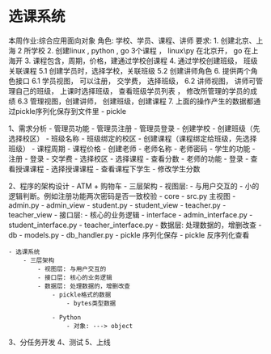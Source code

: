 # 选课系统
本周作业:综合应用面向对象
角色: 学校、学员、课程、讲师
    要求:
    1. 创建北京、上海 2 所学校
    2. 创建linux , python , go 3个课程 ， 
    linux\py 在北京开， go 在上海开
    3. 课程包含，周期，价格，建通过学校创课程
    4. 通过学校创建班级， 班级关联课程
    5.1 创建学员时，选择学校，关联班级
    5.2 创建讲师角色
    6. 提供两个角色接口
    6.1 学员视图， 可以注册， 交学费， 选择班级，
    6.2 讲师视图， 讲师可管理自己的班级， 上课时选择班级， 
    查看班级学员列表 ， 修改所管理的学员的成绩
    6.3 管理视图，创建讲师， 创建班级，创建课程
    7. 上面的操作产生的数据都通过pickle序列化保存到文件里
        - pickle
    
    
1、需求分析
    - 管理员功能
        - 管理员注册
        - 管理员登录
        - 创建学校
        - 创建班级（先选择校区）
            - 班级名称
            - 班级绑定的校区
        - 创建课程（课程绑定给班级，先选择班级）
            - 课程周期
            - 课程价格
        - 创建老师
            - 老师名称
            - 老师密码
    - 学生的功能
        - 注册
        - 登录
        - 交学费
        - 选择校区
        - 选择课程
        - 查看分数
    - 老师的功能
        - 登录
        - 查看授课课程
        - 选择授课课程
        - 查看课程下学生
        - 修改学生分数
        
    

2、程序的架构设计
    - ATM + 购物车
        - 三层架构
            - 视图层: 
                - 与用户交互的
                - 小的逻辑判断。例如注册功能两次密码是否一致校验
                - core
                    - src.py 主视图
                    - admin.py
                        - admin_view
                    - student.py
                        - student_view
                    - teacher.py
                        - teacher_view
            - 接口层: 
                - 核心的业务逻辑
                - interface
                    - admin_interface.py
                    - student_interface.py
                    - teacher_interface.py
            - 数据层: 处理数据的，增删改查
                - db
                    - models.py
                    - db_handler.py
                        - pickle 序列化保存
                        - pickle 反序列化查看
            
    - 选课系统  
        - 三层架构
            - 视图层: 与用户交互的
            - 接口层: 核心的业务逻辑
            - 数据层: 处理数据的，增删改查
                - pickle格式的数据
                    - bytes类型数据
                
                - Python
                    - 对象: ---> object
        
        
3、分任务开发
4、测试
5、上线
























